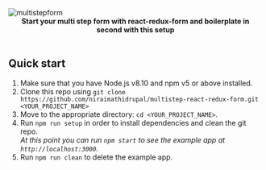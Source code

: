 <img src="app/images/multi step form.png" alt="multistepform" align="center" />

<br />

<div align="center"><strong>Start your multi step form with react-redux-form and boilerplate in second with this setup</strong></div>

<br />

## Quick start

1.  Make sure that you have Node.js v8.10 and npm v5 or above installed.
2.  Clone this repo using `git clone https://github.com/niraimathidrupal/multistep-react-redux-form.git <YOUR_PROJECT_NAME>`
3.  Move to the appropriate directory: `cd <YOUR_PROJECT_NAME>`.<br />
4.  Run `npm run setup` in order to install dependencies and clean the git repo.<br />
    _At this point you can run `npm start` to see the example app at `http://localhost:3000`._
5.  Run `npm run clean` to delete the example app.




